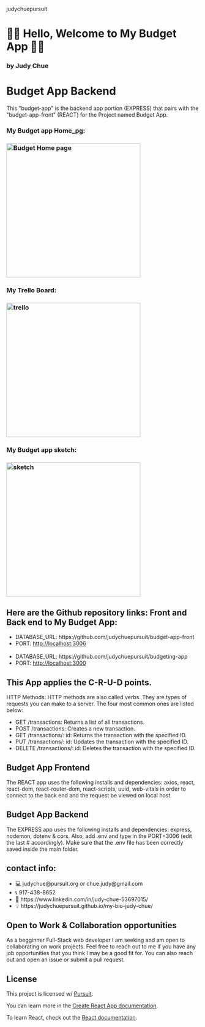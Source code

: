 judychuepursuit
<!DOCTYPE html>
<html>
  <head>
   <h1>👋🏻 Hello, Welcome to My Budget App 👋🏻</h1>
<h3>by Judy Chue</h3>
  </head>
  <body>
    <h1>Budget App Backend</h1>
    <p>
This "budget-app" is the backend app portion (EXPRESS) that pairs with the "budget-app-front" (REACT) for the Project named Budget App.</p>
<h3>My Budget app Home_pg:<h3> 
<img alt="Budget Home page" src="https://raw.githubusercontent.com/judychuepursuit/budget-app-front/main/src/img/Frnt_budget%20App_home_pg%20alt%20.png" width="350"></img>
<br> 
<h3>My Trello Board:<h3> 
<img alt="trello" src="https://github.com/judychuepursuit/budget-app-front/blob/main/src/img/Judy%20Budget%20app%20Trello%20Board.png" width="350"></img>

<h3>My Budget app sketch:<h3> 
<img alt="sketch" src="https://raw.githubusercontent.com/judychuepursuit/budget-app-front/main/src/img/Budget%20App%20Sketch_2.png" width="350"></img>

<h2> Here are the Github repository links: Front and Back end to My Budget App:</h2>
      <ul>
        <li>DATABASE_URL: https://github.com/judychuepursuit/budget-app-front</li>
        <li>PORT: <a href="http://http://localhost:3000">http://localhost:3006</a></li>
<br>
        <li>DATABASE_URL: https://github.com/judychuepursuit/budgeting-app</li>
        <li>PORT: <a href="http://http://localhost:3000">http://localhost:3000</a></li>
      </ul>

<h2> This App applies the C-R-U-D points.</h2>
<p>HTTP Methods: HTTP methods are also called verbs. They are types of requests you can make to a server. The four most common ones are listed below:</p>
<ul>
      <li>GET /transactions: Returns a list of all transactions.</li>
      <li>POST /transactions: Creates a new transaction.</li>
      <li>GET /transactions/: id: Returns the transaction with the specified ID.</li>
      <li>PUT /transactions/: id: Updates the transaction with the specified ID.</li>
      <li>DELETE /transactions/: id: Deletes the transaction with the specified ID.</li>
</ul>
<h2>Budget App Frontend</h2>
<p>
  The REACT app uses the following installs and dependencies: axios, react, react-dom, react-router-dom, react-scripts, uuid, web-vitals in order to connect to the back end and the request be viewed on local host.
<br>
  <h2>Budget App Backend</h2>
  The EXPRESS app uses the following installs and dependencies: express, nodemon, dotenv & cors. Also, add .env and type in the PORT=3006 (edit the last # accordingly). Make sure that the .env file has been correctly saved inside the main folder.  
  <h2>contact info:</h2>
<ul>
    <li>💻  judychue@pursuit.org or chue.judy@gmail.com</li>
    <li>📞  917-438-8652</li>
    <li>💟  https://www.linkedin.com/in/judy-chue-53697015/</li>
    <li>💡  https://judychuepursuit.github.io/my-bio-judy-chue/</li>
</ul>
</p>
<h2>Open to Work & Collaboration opportunities</h2>
<p>
As a begginner Full-Stack web developer I am seeking and am open to collaborating on work projects. Feel free to reach out to me if you have any job opportunities that you think I may be a good fit for. You can also reach out and open an issue or submit a pull request.
</p>
    <h2>License</h2>
<p>
      This project is licensed w/ <a href="https://www.pursuit.org/">Pursuit</a>.
</p>
  </body>
</html>

You can learn more in the [Create React App documentation](https://facebook.github.io/create-react-app/docs/getting-started).

To learn React, check out the [React documentation](https://reactjs.org/).

